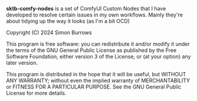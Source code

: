 **sktb-comfy-nodes** is a set of ComfyUI Custom Nodes that I have developed 
to resolve certain issues in my own workflows. Mainly they're about tidying
up the way it looks (as I'm a bit OCD)

Copyright (C) 2024 Simon Burrows

This program is free software: you can redistribute it and/or modify
it under the terms of the GNU General Public License as published by
the Free Software Foundation, either version 3 of the License, or
(at your option) any later version.

This program is distributed in the hope that it will be useful,
but WITHOUT ANY WARRANTY; without even the implied warranty of
MERCHANTABILITY or FITNESS FOR A PARTICULAR PURPOSE.  See the
GNU General Public License for more details.

